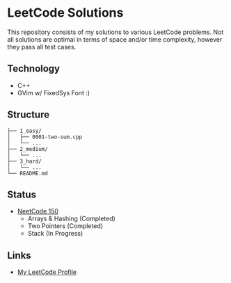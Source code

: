 # LeetCode Solutions

This repository consists of my solutions to various LeetCode problems. Not all solutions are optimal in terms of space and/or time complexity, however they pass all test cases.

## Technology
- C++
- GVim w/ FixedSys Font :)

## Structure

```
├── 1_easy/
│   ├── 0001-two-sum.cpp
│   └── ...
├── 2_medium/
│   └── ...
├── 3_hard/
│   └── ...
└── README.md
```

## Status
- [NeetCode 150](https://neetcode.io/roadmap)
  - Arrays & Hashing (Completed)
  - Two Pointers (Completed)
  - Stack (In Progress)

## Links
- [My LeetCode Profile](https://leetcode.com/u/nathanaronson/)
